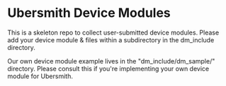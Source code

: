Ubersmith Device Modules
========================

This is a skeleton repo to collect user-submitted device modules. Please add your device module & files within a subdirectory in the dm_include directory.

Our own device module example lives in the "dm_include/dm_sample/" directory. Please consult this if you're implementing your own device module for Ubersmith.
